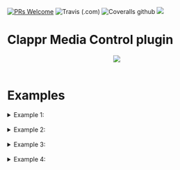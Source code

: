 <!-- [![](https://data.jsdelivr.com/v1/package/npm/clappr-context-menu-plugin/badge)](https://www.jsdelivr.com/package/npm/clappr-context-menu-plugin)
[![](https://img.shields.io/npm/v/clappr-context-menu-plugin.svg?style=flat-square)](https://npmjs.org/package/clappr-context-menu-plugin)
[![](https://img.shields.io/npm/dt/clappr-context-menu-plugin.svg?style=flat-square)](https://npmjs.org/package/clappr-context-menu-plugin)
[![npm bundle size](https://img.shields.io/bundlephobia/min/clappr-context-menu-plugin?style=flat-square)](https://bundlephobia.com/result?p=clappr-context-menu-plugin) -->
[![PRs Welcome](https://img.shields.io/badge/PRs-welcome-brightgreen.svg?style=flat-square)](http://makeapullrequest.com)
![Travis (.com)](https://img.shields.io/travis/com/joaopaulovieira/clappr-media-control-plugin?style=flat-square)
![Coveralls github](https://img.shields.io/coveralls/github/joaopaulovieira/clappr-media-control-plugin?style=flat-square)
[![](https://img.shields.io/github/license/joaopaulovieira/clappr-context-menu-plugin?style=flat-square)](https://github.com/joaopaulovieira/clappr-media-control-plugin/blob/master/LICENSE)

# Clappr Media Control plugin

<div align=center><img src="./public/images/ilustration.gif"></div>
<br>

# Examples

<details>
  <summary>Example 1:</summary>
  <ul>
    <br>
    <details style= 'margin-left: 20px;'>
      <summary>Configs:</summary>
      <br>
      <img src="./public/images/examples/example_1_components.png">
      <img src="./public/images/examples/example_1_config.png">
    </details>
    <details style= 'margin-left: 20px;'>
      <summary>DOM tree:</summary>
      <br>
      <img src="./public/images/examples/example_1_DOM.png">
    </details>
    <details open style= 'margin-left: 20px;'>
      <summary>UI:</summary>
      <br>
      <img src="./public/images/examples/example_1_UI.png">
    </details>
  </ul>
</details>
<br>
<details>
  <summary>Example 2:</summary>
  <ul>
    <br>
    <details style= 'margin-left: 20px;'>
      <summary>Configs:</summary>
      <br>
      <img src="./public/images/examples/example_2_components.png">
      <img src="./public/images/examples/example_2_config.png">
    </details>
    <details style= 'margin-left: 20px;'>
      <summary>DOM tree:</summary>
      <br>
      <img src="./public/images/examples/example_2_DOM.png">
    </details>
    <details open style= 'margin-left: 20px;'>
      <summary>UI:</summary>
      <br>
      <img src="./public/images/examples/example_2_UI.png">
    </details>
  </ul>
</details>
<br>
<details>
  <summary>Example 3:</summary>
  <ul>
    <br>
    <details style= 'margin-left: 20px;'>
      <summary>Configs:</summary>
      <br>
      <img src="./public/images/examples/example_3_components.png">
      <img src="./public/images/examples/example_3_config.png">
    </details>
    <details style= 'margin-left: 20px;'>
      <summary>DOM tree:</summary>
      <br>
      <img src="./public/images/examples/example_3_DOM.png">
    </details>
    <details open style= 'margin-left: 20px;'>
      <summary>UI:</summary>
      <br>
      <img src="./public/images/examples/example_3_UI.png">
    </details>
  </ul>
</details>
<br>
<details>
  <summary>Example 4:</summary>
  <ul>
    <br>
    <details style= 'margin-left: 20px;'>
      <summary>Configs:</summary>
      <br>
      <img src="./public/images/examples/example_4_components.png">
      <img src="./public/images/examples/example_4_config.png">
    </details>
    <details style= 'margin-left: 20px;'>
      <summary>DOM tree:</summary>
      <br>
      <img src="./public/images/examples/example_4_DOM.png">
    </details>
    <details open style= 'margin-left: 20px;'>
      <summary>UI:</summary>
      <br>
      <img src="./public/images/examples/example_4_UI.png">
    </details>
  </ul>
</details>
<br>

<!-- ## Table of Contents
- [Features](https://github.com/joaopaulovieira/clappr-skeleton-plugin#Features)
- [Usage](https://github.com/joaopaulovieira/clappr-skeleton-plugin#Usage)
- [Configuration](https://github.com/joaopaulovieira/clappr-skeleton-plugin#Configuration)
- [Development](https://github.com/joaopaulovieira/clappr-skeleton-plugin#Development)

## Features
- Enumerate features;

## Usage
You can use it from JSDelivr:
```
https://cdn.jsdelivr.net/npm/clappr-skeleton-plugin@latest/dist/clappr-skeleton-plugin.min.js
```
or as an npm package:
```
yarn add clappr-skeleton-plugin
```
Then just add `SkeletonPlugin` into the list of plugins of your player instance
```javascript
var player = new Clappr.Player({
  source: 'http://your.video/here.mp4',
  plugins: [SkeletonPlugin]
});
```

## Configuration
The options for the plugin go in the `SkeletonOptions` property as shown below
```javascript
var player = new Clappr.Player({
  source: 'http://your.video/here.mp4',
  plugins: [SkeletonPlugin],
  // add example of plugin options usage
  SkeletonOptions: {}
});
```

### `OptionName {OptionType}`
Description of the option


## Development

Install dependencies: `yarn`

Run: `yarn start`

Build: `yarn build`

Minified version: `yarn release` -->
